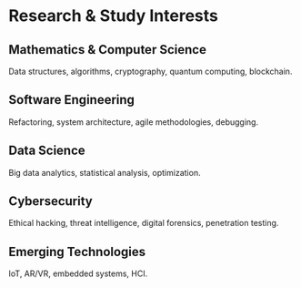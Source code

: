 # Research & Study Interests

## Mathematics & Computer Science
Data structures, algorithms, cryptography, quantum computing, blockchain.

## Software Engineering
Refactoring, system architecture, agile methodologies, debugging.

## Data Science
Big data analytics, statistical analysis, optimization.

## Cybersecurity
Ethical hacking, threat intelligence, digital forensics, penetration testing.

## Emerging Technologies
IoT, AR/VR, embedded systems, HCI.
